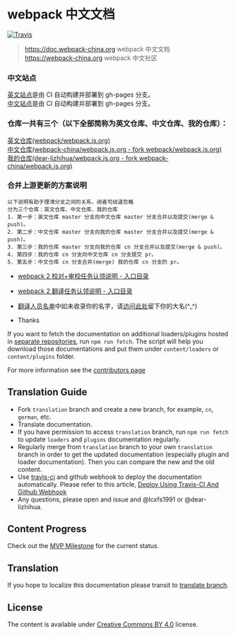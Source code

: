 # webpack 中文文档

[![Travis](https://img.shields.io/travis/webpack-china/webpack.js.org.svg)](https://travis-ci.org/webpack-china/webpack.js.org)

> https://doc.webpack-china.org webpack 中文文档  
> https://webpack-china.org webpack 中文社区


### 中文站点
[英文站点](https://webpack.js.org/)是由 CI 自动构建并部署到 gh-pages  分支。  
[中文站点](https://doc.webpack-china.org/)是由 CI 自动构建并部署到 gh-pages  分支。

### 仓库一共有三个（以下全部简称为英文仓库、中文仓库、我的仓库）：
[英文仓库(webpack/webpack.js.org)](https://github.com/webpack/webpack.js.org)  
[中文仓库(webpack-china/webpack.js.org - fork webpack/webpack.js.org)](https://github.com/webpack-china/webpack.js.org)  
[我的仓库(dear-lizhihua/webpack.js.org - fork webpack-china/webpack.js.org)](https://github.com/dear-lizhihua/webpack.js.org)

### 合并上游更新的方案说明
```
以下说明有助于理清分支之间的关系，阅者可绕道忽略
分为三个仓库：英文仓库、中文仓库、我的仓库
1. 第一步：英文仓库 master 分支向中文仓库 master 分支合并以及提交(merge & push)。
2. 第二步：中文仓库 master 分支向我的仓库 master 分支合并以及提交(merge & push)。
3. 第三步：我的仓库 master 分支向我的仓库 cn 分支合并以及提交(merge & push)。
4. 第四步：我的仓库 cn 分支向中文仓库 cn 分支提交 pr。
5. 第五步：中文仓库 cn 分支合并(merge) 我的仓库 cn 分支的 pr。
```



- [webpack 2 校对+审校任务认领说明 - 入口目录](https://github.com/webpack-china/webpack.js.org/issues/169)

- [webpack 2 翻译任务认领说明 - 入口目录](https://github.com/webpack-china/webpack.js.org/issues/17)

- [翻译人员名单](https://doc.webpack-china.org/about/)中如未收录你的名字，请[访问此处](https://github.com/webpack-china/webpack.js.org/issues/180)留下你的大名(^_^)

- Thanks



If you want to fetch the documentation on additional loaders/plugins hosted in [separate repositories](https://github.com/webpack), run `npm run fetch`. The script will help you download those documentations and put them under `content/loaders` or `content/plugins` folder.

For more information see the [contributors page](https://github.com/webpack/webpack.js.org/blob/master/.github/CONTRIBUTING.md)

## Translation Guide

* Fork `translation` branch and create a new branch, for example, `cn`, `german`, etc.
* Translate documentation.
* If you have permission to access `translation` branch, run `npm run fetch` to update `loaders` and `plugins` documentation regularly.
* Regularly merge from `translation` branch to your own `translation` branch in order to get the updated documentation (especially plugin and loader documentation). Then you can compare the new and the old content.
* Use [travis-ci](https://travis-ci.org) and github webhook to deploy the documentation automatically. Please refer to this article, [Deploy Using Travis-CI And Github Webhook](https://medium.com/@lcxfs1991/deploy-using-travis-ci-and-github-webhook-eba67b3ab6ac)
* Any questions, please open and issue and @lcxfs1991 or @dear-lizhihua.

## Content Progress

Check out the [MVP Milestone](https://github.com/webpack/webpack.js.org/milestones) for the current status.

## Translation

If you hope to localize this documentation please transit to [translate branch](https://github.com/webpack/webpack.js.org/tree/translation).

## License

The content is available under [Creative Commons BY 4.0](https://creativecommons.org/licenses/by/4.0/) license.
